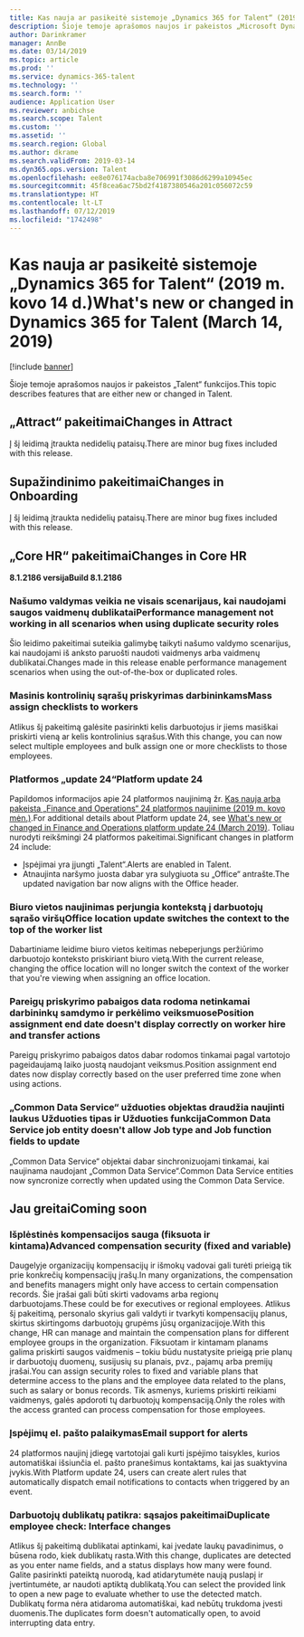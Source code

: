 ```yaml
---
title: Kas nauja ar pasikeitė sistemoje „Dynamics 365 for Talent“ (2019 m. kovo 14 d.)
description: Šioje temoje aprašomos naujos ir pakeistos „Microsoft Dynamics 365 for Talent“ funkcijos.
author: Darinkramer
manager: AnnBe
ms.date: 03/14/2019
ms.topic: article
ms.prod: ''
ms.service: dynamics-365-talent
ms.technology: ''
ms.search.form: ''
audience: Application User
ms.reviewer: anbichse
ms.search.scope: Talent
ms.custom: ''
ms.assetid: ''
ms.search.region: Global
ms.author: dkrame
ms.search.validFrom: 2019-03-14
ms.dyn365.ops.version: Talent
ms.openlocfilehash: ee8e076174acba8e706991f3086d6299a10945ec
ms.sourcegitcommit: 45f8cea6ac75bd2f4187380546a201c056072c59
ms.translationtype: HT
ms.contentlocale: lt-LT
ms.lasthandoff: 07/12/2019
ms.locfileid: "1742498"
---
```

# <a name="whats-new-or-changed-in-dynamics-365-for-talent-march-14-2019"></a><span data-ttu-id="5ffb2-103">Kas nauja ar pasikeitė sistemoje „Dynamics 365 for Talent“ (2019 m. kovo 14 d.)</span><span class="sxs-lookup"><span data-stu-id="5ffb2-103">What's new or changed in Dynamics 365 for Talent (March 14, 2019)</span></span>

[!include [banner](includes/banner.md)]

<span data-ttu-id="5ffb2-104">Šioje temoje aprašomos naujos ir pakeistos „Talent“ funkcijos.</span><span class="sxs-lookup"><span data-stu-id="5ffb2-104">This topic describes features that are either new or changed in Talent.</span></span>

## <a name="changes-in-attract"></a><span data-ttu-id="5ffb2-105">„Attract“ pakeitimai</span><span class="sxs-lookup"><span data-stu-id="5ffb2-105">Changes in Attract</span></span>
<span data-ttu-id="5ffb2-106">Į šį leidimą įtraukta nedidelių pataisų.</span><span class="sxs-lookup"><span data-stu-id="5ffb2-106">There are minor bug fixes included with this release.</span></span>

## <a name="changes-in-onboarding"></a><span data-ttu-id="5ffb2-107">Supažindinimo pakeitimai</span><span class="sxs-lookup"><span data-stu-id="5ffb2-107">Changes in Onboarding</span></span>
<span data-ttu-id="5ffb2-108">Į šį leidimą įtraukta nedidelių pataisų.</span><span class="sxs-lookup"><span data-stu-id="5ffb2-108">There are minor bug fixes included with this release.</span></span>

## <a name="changes-in-core-hr"></a><span data-ttu-id="5ffb2-109">„Core HR“ pakeitimai</span><span class="sxs-lookup"><span data-stu-id="5ffb2-109">Changes in Core HR</span></span>
<span data-ttu-id="5ffb2-110">**8.1.2186 versija**</span><span class="sxs-lookup"><span data-stu-id="5ffb2-110">**Build 8.1.2186**</span></span>

### <a name="performance-management-not-working-in-all-scenarios-when-using-duplicate-security-roles"></a><span data-ttu-id="5ffb2-111">Našumo valdymas veikia ne visais scenarijaus, kai naudojami saugos vaidmenų dublikatai</span><span class="sxs-lookup"><span data-stu-id="5ffb2-111">Performance management not working in all scenarios when using duplicate security roles</span></span>
<span data-ttu-id="5ffb2-112">Šio leidimo pakeitimai suteikia galimybę taikyti našumo valdymo scenarijus, kai naudojami iš anksto paruošti naudoti vaidmenys arba vaidmenų dublikatai.</span><span class="sxs-lookup"><span data-stu-id="5ffb2-112">Changes made in this release enable performance management scenarios when using the out-of-the-box or duplicated roles.</span></span>

### <a name="mass-assign-checklists-to-workers"></a><span data-ttu-id="5ffb2-113">Masinis kontrolinių sąrašų priskyrimas darbininkams</span><span class="sxs-lookup"><span data-stu-id="5ffb2-113">Mass assign checklists to workers</span></span>
<span data-ttu-id="5ffb2-114">Atlikus šį pakeitimą galėsite pasirinkti kelis darbuotojus ir jiems masiškai priskirti vieną ar kelis kontrolinius sąrašus.</span><span class="sxs-lookup"><span data-stu-id="5ffb2-114">With this change, you can now select multiple employees and bulk assign one or more checklists to those employees.</span></span> 

### <a name="platform-update-24"></a><span data-ttu-id="5ffb2-115">Platformos „update 24“</span><span class="sxs-lookup"><span data-stu-id="5ffb2-115">Platform update 24</span></span>
<span data-ttu-id="5ffb2-116">Papildomos informacijos apie 24 platformos naujinimą žr. [Kas nauja arba pakeista „Finance and Operations“ 24 platformos naujinime (2019 m. kovo mėn.)](https://docs.microsoft.com/dynamics365/unified-operations/fin-and-ops/get-started/whats-new-platform-update-24).</span><span class="sxs-lookup"><span data-stu-id="5ffb2-116">For additional details about Platform update 24, see [What's new or changed in Finance and Operations platform update 24 (March 2019)](https://docs.microsoft.com/dynamics365/unified-operations/fin-and-ops/get-started/whats-new-platform-update-24).</span></span> <span data-ttu-id="5ffb2-117">Toliau nurodyti reikšmingi 24 platformos pakeitimai.</span><span class="sxs-lookup"><span data-stu-id="5ffb2-117">Significant changes in platform 24 include:</span></span> 

- <span data-ttu-id="5ffb2-118">Įspėjimai yra įjungti „Talent“.</span><span class="sxs-lookup"><span data-stu-id="5ffb2-118">Alerts are enabled in Talent.</span></span>
- <span data-ttu-id="5ffb2-119">Atnaujinta naršymo juosta dabar yra sulygiuota su „Office“ antrašte.</span><span class="sxs-lookup"><span data-stu-id="5ffb2-119">The updated navigation bar now aligns with the Office header.</span></span>

### <a name="office-location-update-switches-the-context-to-the-top-of-the-worker-list"></a><span data-ttu-id="5ffb2-120">Biuro vietos naujinimas perjungia kontekstą į darbuotojų sąrašo viršų</span><span class="sxs-lookup"><span data-stu-id="5ffb2-120">Office location update switches the context to the top of the worker list</span></span>
<span data-ttu-id="5ffb2-121">Dabartiniame leidime biuro vietos keitimas nebeperjungs peržiūrimo darbuotojo konteksto priskiriant biuro vietą.</span><span class="sxs-lookup"><span data-stu-id="5ffb2-121">With the current release, changing the office location will no longer switch the context of the worker that you're viewing when assigning an office location.</span></span>

### <a name="position-assignment-end-date-doesnt-display-correctly-on-worker-hire-and-transfer-actions"></a><span data-ttu-id="5ffb2-122">Pareigų priskyrimo pabaigos data rodoma netinkamai darbininkų samdymo ir perkėlimo veiksmuose</span><span class="sxs-lookup"><span data-stu-id="5ffb2-122">Position assignment end date doesn't display correctly on worker hire and transfer actions</span></span>
<span data-ttu-id="5ffb2-123">Pareigų priskyrimo pabaigos datos dabar rodomos tinkamai pagal vartotojo pageidaujamą laiko juostą naudojant veiksmus.</span><span class="sxs-lookup"><span data-stu-id="5ffb2-123">Position assignment end dates now display correctly based on the user preferred time zone when using actions.</span></span>

### <a name="common-data-service-job-entity-doesnt-allow-job-type-and-job-function-fields-to-update"></a><span data-ttu-id="5ffb2-124">„Common Data Service“ užduoties objektas draudžia naujinti laukus Užduoties tipas ir Užduoties funkcija</span><span class="sxs-lookup"><span data-stu-id="5ffb2-124">Common Data Service job entity doesn't allow Job type and Job function fields to update</span></span>
<span data-ttu-id="5ffb2-125">„Common Data Service“ objektai dabar sinchronizuojami tinkamai, kai naujinama naudojant „Common Data Service“.</span><span class="sxs-lookup"><span data-stu-id="5ffb2-125">Common Data Service entities now syncronize correctly when updated using the Common Data Service.</span></span>

## <a name="coming-soon"></a><span data-ttu-id="5ffb2-126">Jau greitai</span><span class="sxs-lookup"><span data-stu-id="5ffb2-126">Coming soon</span></span>

###  <a name="advanced-compensation-security-fixed-and-variable"></a><span data-ttu-id="5ffb2-127">Išplėstinės kompensacijos sauga (fiksuota ir kintama)</span><span class="sxs-lookup"><span data-stu-id="5ffb2-127">Advanced compensation security (fixed and variable)</span></span>
<span data-ttu-id="5ffb2-128">Daugelyje organizacijų kompensacijų ir išmokų vadovai gali turėti prieigą tik prie konkrečių kompensacijų įrašų.</span><span class="sxs-lookup"><span data-stu-id="5ffb2-128">In many organizations, the compensation and benefits managers might only have access to certain compensation records.</span></span> <span data-ttu-id="5ffb2-129">Šie įrašai gali būti skirti vadovams arba regionų darbuotojams.</span><span class="sxs-lookup"><span data-stu-id="5ffb2-129">These could be for executives or regional employees.</span></span> <span data-ttu-id="5ffb2-130">Atlikus šį pakeitimą, personalo skyrius gali valdyti ir tvarkyti kompensacijų planus, skirtus skirtingoms darbuotojų grupėms jūsų organizacijoje.</span><span class="sxs-lookup"><span data-stu-id="5ffb2-130">With this change, HR can manage and maintain the compensation plans for different employee groups in the organization.</span></span> <span data-ttu-id="5ffb2-131">Fiksuotam ir kintamam planams galima priskirti saugos vaidmenis – tokiu būdu nustatysite prieigą prie planų ir darbuotojų duomenų, susijusių su planais, pvz., pajamų arba premijų įrašai.</span><span class="sxs-lookup"><span data-stu-id="5ffb2-131">You can assign security roles to fixed and variable plans that determine access to the plans and the employee data related to the plans, such as salary or bonus records.</span></span> <span data-ttu-id="5ffb2-132">Tik asmenys, kuriems priskirti reikiami vaidmenys, galės apdoroti tų darbuotojų kompensaciją.</span><span class="sxs-lookup"><span data-stu-id="5ffb2-132">Only the roles with the access granted can process compensation for those employees.</span></span>

###  <a name="email-support-for-alerts"></a><span data-ttu-id="5ffb2-133">Įspėjimų el. pašto palaikymas</span><span class="sxs-lookup"><span data-stu-id="5ffb2-133">Email support for alerts</span></span>
<span data-ttu-id="5ffb2-134">24 platformos naujinį įdiegę vartotojai gali kurti įspėjimo taisykles, kurios automatiškai išsiunčia el. pašto pranešimus kontaktams, kai jas suaktyvina įvykis.</span><span class="sxs-lookup"><span data-stu-id="5ffb2-134">With Platform update 24, users can create alert rules that automatically dispatch email notifications to contacts when triggered by an event.</span></span>

### <a name="duplicate-employee-check-interface-changes"></a><span data-ttu-id="5ffb2-135">Darbuotojų dublikatų patikra: sąsajos pakeitimai</span><span class="sxs-lookup"><span data-stu-id="5ffb2-135">Duplicate employee check: Interface changes</span></span>
<span data-ttu-id="5ffb2-136">Atlikus šį pakeitimą dublikatai aptinkami, kai įvedate laukų pavadinimus, o būsena rodo, kiek dublikatų rasta.</span><span class="sxs-lookup"><span data-stu-id="5ffb2-136">With this change, duplicates are detected as you enter name fields, and a status displays how many were found.</span></span> <span data-ttu-id="5ffb2-137">Galite pasirinkti pateiktą nuorodą, kad atidarytumėte naują puslapį ir įvertintumėte, ar naudoti aptiktą dublikatą.</span><span class="sxs-lookup"><span data-stu-id="5ffb2-137">You can select the provided link to open a new page to evaluate whether to use the detected match.</span></span> <span data-ttu-id="5ffb2-138">Dublikatų forma nėra atidaroma automatiškai, kad nebūtų trukdoma įvesti duomenis.</span><span class="sxs-lookup"><span data-stu-id="5ffb2-138">The duplicates form doesn't automatically open, to avoid interrupting data entry.</span></span>
